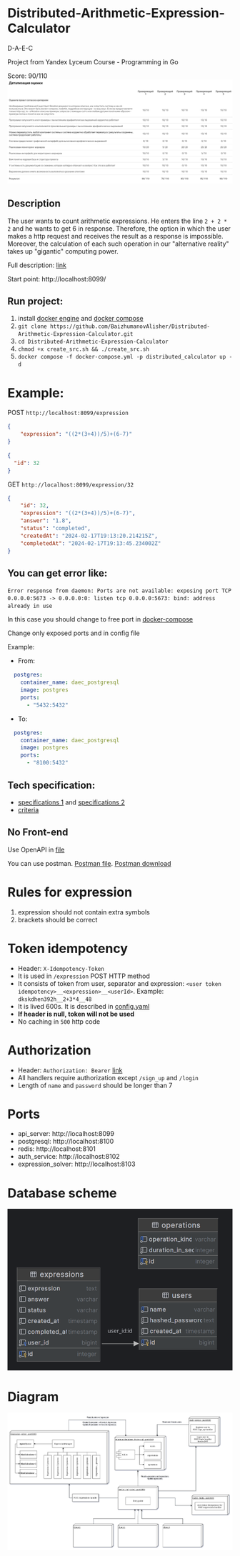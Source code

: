 # Distributed-Arithmetic-Expression-Calculator
D-A-E-C

Project from Yandex Lyceum Course - Programming in Go

Score: 90/110
![image](docs/version_1/scores.png)

## Description

The user wants to count arithmetic expressions. 
He enters the line `2 + 2 * 2` and he wants to get 6 in response.
Therefore, the option in which the user makes a http request and receives the result as a response is impossible. Moreover, the calculation of each such operation in our "alternative reality" takes up "gigantic" computing power. 

Full description: [link](docs/version_1/tech_specification_RU_1.md)


Start point: http://localhost:8099/
## Run project: 
1) install [docker engine](https://docs.docker.com/engine/install/) and [docker compose](https://docs.docker.com/compose/install/)
2) `git clone https://github.com/BaizhumanovAlisher/Distributed-Arithmetic-Expression-Calculator.git`
3) `cd Distributed-Arithmetic-Expression-Calculator`
4) `chmod +x create_src.sh && ./create_src.sh`
5) `docker compose -f docker-compose.yml -p distributed_calculator up -d`

# Example:
POST `http://localhost:8099/expression`
```json
{
    "expression": "((2*(3+4))/5)+(6-7)"
}
```

```json
{
  "id": 32
}
```

GET `http://localhost:8099/expression/32`
```json
{
    "id": 32,
    "expression": "((2*(3+4))/5)+(6-7)",
    "answer": "1.8",
    "status": "completed",
    "createdAt": "2024-02-17T19:13:20.214215Z",
    "completedAt": "2024-02-17T19:13:45.234002Z"
}
```

## You can get error like: 

`Error response from daemon: Ports are not available: exposing port TCP 0.0.0.0:5673 -> 0.0.0.0:0: listen tcp 0.0.0.0:5673: bind: address already in use`

In this case you should change to free port in [docker-compose](docker-compose.yml)

Change only exposed ports and in config file

Example:
- From:
```yaml
  postgres:
    container_name: daec_postgresql
    image: postgres
    ports:
      - "5432:5432"
```
- To:
```yaml
  postgres:
    container_name: daec_postgresql
    image: postgres
    ports:
      - "8100:5432"
```

## Tech specification:
- [specifications 1](docs/version_1/tech_specification_RU_1.md) and [specifications 2](docs/version_2/tech_specification_RU_2.md)
- [criteria](docs/version_1/evaluation_criteria.md) 

## No Front-end

Use OpenAPI in [file](api/api.yaml)

You can use postman. [Postman file](docs/postman.json). [Postman download](https://www.postman.com/downloads/)

# Rules for expression

1) expression should not contain extra symbols
2) brackets should be correct

# Token idempotency
- Header: `X-Idempotency-Token`
- It is used in `/expression` POST HTTP method
- It consists of token from user, separator and expression: `<user token idempotency>__<expression>__<userId>`. Example: `dkskdhen392h__2+3*4__48`
- It is lived 600s. It is described in [config.yaml](api_server/config.yaml)
- **If header is null, token will not be used**
- No caching in `500` http code

# Authorization
- Header: `Authorization: Bearer` [link](https://apidog.com/articles/what-is-bearer-token/)
- All handlers require authorization except `/sign_up` and `/login`
- Length of `name` and `password` should be longer than 7

# Ports
- api_server: http://localhost:8099
- postgresql: http://localhost:8100
- redis: http://localhost:8101
- auth_service: http://localhost:8102
- expression_solver: http://localhost:8103

# Database scheme
![image](docs/distributed_calculator_database_scheme.png)

# Diagram
![image](docs/version_2/distributed_calculator.png)